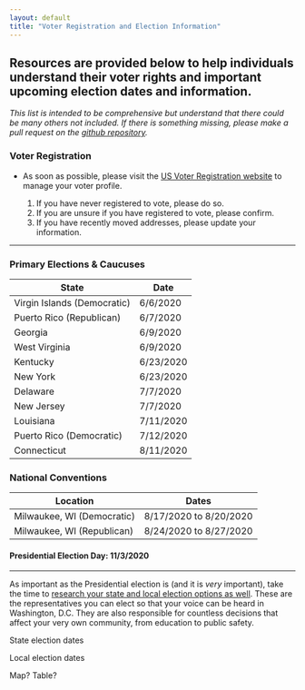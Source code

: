 ```yaml
---
layout: default
title: "Voter Registration and Election Information"
---
```


## Resources are provided below to help individuals understand their voter rights and important upcoming election dates and information.

*This list is intended to be comprehensive but understand that there could be many others not included. If there is something missing, please make a pull request on the [github repository](https://github.com/wa-hans/becoming-an-ally.github.io).*

### Voter Registration

* As soon as possible, please visit the <a href="https://www.usa.gov/voter-registration">US Voter Registration website</a> to manage your voter profile. 

  1. If you have never registered to vote, please do so.
  1. If you are unsure if you have registered to vote, please confirm.
  1. If you have recently moved addresses, please update your information.

___

### Primary Elections & Caucuses

State | Date
------------ | -------------
Virgin Islands (Democratic) | 6/6/2020
Puerto Rico (Republican) | 6/7/2020
Georgia | 6/9/2020
West Virginia | 6/9/2020
Kentucky | 6/23/2020
New York | 6/23/2020
Delaware | 7/7/2020
New Jersey | 7/7/2020
Louisiana | 7/11/2020
Puerto Rico (Democratic) | 7/12/2020
Connecticut | 8/11/2020



### National Conventions

Location | Dates
------------ | -------------
Milwaukee, WI (Democratic) | 8/17/2020 to 8/20/2020
Milwaukee, WI (Republican) | 8/24/2020 to 8/27/2020



#### Presidential Election Day: 11/3/2020

___

As important as the Presidential election is (and it is *very* important), take the time to <a href="https://www.usa.gov/election-office">research your state and local election options as well</a>. These are the representatives you can elect so that your voice can be heard in Washington, D.C. They are also responsible for countless decisions that affect your very own community, from education to public safety. 

State election dates

Local election dates

Map? Table?
